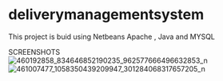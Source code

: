 # deliverymanagementsystem
This project is buid using Netbeans Apache , Java and MYSQL


SCREENSHOTS
![460192858_834646852190235_962577666496632853_n](https://github.com/user-attachments/assets/fd3cc345-cddf-411e-8434-11a5ed1e9c18)
![461007477_1058350439209947_301284068317657205_n](https://github.com/user-attachments/assets/95d60407-ad2c-49b2-94fa-ead4db67ab76)

